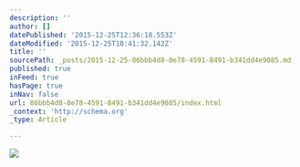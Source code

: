 ```yaml
---
description: ''
author: []
datePublished: '2015-12-25T12:36:18.553Z'
dateModified: '2015-12-25T10:41:32.142Z'
title: ''
sourcePath: _posts/2015-12-25-86bbb4d8-0e78-4591-8491-b341dd4e9085.md
published: true
inFeed: true
hasPage: true
inNav: false
url: 86bbb4d8-0e78-4591-8491-b341dd4e9085/index.html
_context: 'http://schema.org'
_type: Article

---
```

![](https://the-grid-user-content.s3-us-west-2.amazonaws.com/94626795-593e-4c80-8829-0d48f02fe4cf.png)
